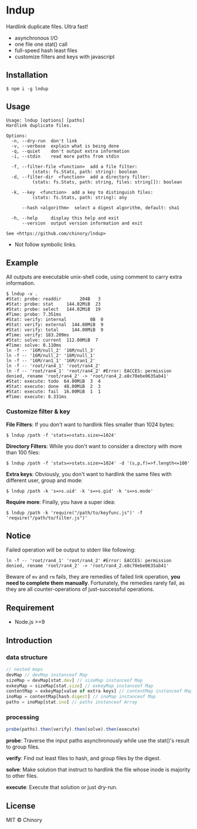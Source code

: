 # lndup

Hardlink duplicate files. Ultra fast!

- asynchronous I/O
- one file one stat() call
- full-speed hash least files
- customize filters and keys with javascript

## Installation

```
$ npm i -g lndup
```

## Usage

```
Usage: lndup [options] [paths]
Hardlink duplicate files.

Options:
  -n, --dry-run  don't link
  -v, --verbose  explain what is being done
  -q, --quiet    don't output extra information
  -i, --stdin    read more paths from stdin

  -f, --filter-file <function>  add a file filter:
          (stats: fs.Stats, path: string): boolean
  -d, --filter-dir  <function>  add a directory filter:
          (stats: fs.Stats, path: string, files: string[]): boolean

  -k, --key  <function>  add a key to distinguish files:
          (stats: fs.Stats, path: string): any

      --hash <algorithm>  select a digest algorithm, default: sha1

  -h, --help     display this help and exit
      --version  output version information and exit

See <https://github.com/chinory/lndup>
```

- Not follow symbolic links.

## Example

All outputs are executable unix-shell code, using comment to carry extra information.

```shell
$ lndup -v .
#Stat: probe: readdir       204B   3
#Stat: probe: stat     144.02MiB  23
#Stat: probe: select   144.02MiB  19
#Time: probe: 7.351ms
#Stat: verify: internal         0B  0
#Stat: verify: external  144.00MiB  9
#Stat: verify: total     144.00MiB  9
#Time: verify: 183.209ms
#Stat: solve: current  112.00MiB  7
#Time: solve: 0.110ms
ln -f -- '16M/null_2' '16M/null_3'
ln -f -- '16M/null_2' '16M/null_1'
ln -f -- '16M/ran1_1' '16M/ran1_2'
ln -f -- 'root/ran4_1' 'root/ran4_2'
ln -f -- 'root/ran4_1' 'root/ran4_2' #Error: EACCES: permission denied, rename 'root/ran4_2' -> 'root/ran4_2.e8c70ebe0635ab41'
#Stat: execute: todo  64.00MiB  3  4
#Stat: execute: done  48.00MiB  2  3
#Stat: execute: fail  16.00MiB  1  1
#Time: execute: 8.331ms
```

### Customize filter & key

**File Filters**: If you don't want to hardlink files smaller than 1024 bytes:

```shell
$ lndup /path -f 'stats=>stats.size>=1024'
```

**Directory Filters**: While you don't want to consider a directory with more than 100 files:

```shell
$ lndup /path -f 'stats=>stats.size>=1024' -d '(s,p,f)=>f.length<=100'
```

**Extra keys**: Obviously, you don't want to hardlink the same files with different user, group and mode:

```shell
$ lndup /path -k 's=>s.uid' -k 's=>s.gid' -k 's=>s.mode'
```

**Require more**: Finally, you have a super idea:

```shell
$ lndup /path -k 'require("/path/to/keyfunc.js")' -f 'require("/path/to/filter.js")'
```

## Notice

Failed operation will be output to stderr like following:

```shell
ln -f -- 'root/ran4_1' 'root/ran4_2' #Error: EACCES: permission denied, rename 'root/ran4_2' -> 'root/ran4_2.e8c70ebe0635ab41'
```

Beware of `mv` and `rm` fails, they are remedies of failed link operation, **you need to complete them manually**. Fortunately, the remedies rarely fail, as they are all counter-operations of just-successful operations.

## Requirement

- Node.js >=9

## Introduction

### data structure

```javascript
// nested maps
devMap // devMap instanceof Map
sizeMap = devMap[stat.dev] // sizeMap instanceof Map
exkeyMap = sizeMap[stat.size] // exkeyMap instanceof Map
contentMap = exkeyMap[value of extra keys] // contentMap instanceof Map
inoMap = contentMap[hash.digest] // inoMap instanceof Map
paths = inoMap[stat.ino] // paths instanceof Array
```

### processing

```javascript
probe(paths).then(verify).then(solve).then(execute)
```

**probe**: Traverse the input paths asynchronously while use the stat()'s result to group files.

**verify**: Find out least files to hash, and group files by the digest. 

**solve**: Make solution that instruct to hardlink the file whose inode is majority to other files.

**execute**: Execute that solution or just dry-run.

## License

MIT © Chinory